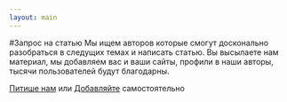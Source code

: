 ```yaml
---
layout: main
---
```


#Запрос на статью
Мы ищем авторов которые смогут досконально разобраться в следущих темах и написать статью.
Вы высылаете нам материал, мы добавляем вас и ваши сайты, профили в наши авторы, тысячи пользователей будут благодарны.


[Питише нам](/content/napisat-v-redaktsiyu.html) или [Добавляйте](/content/add-material.html) самостоятельно

